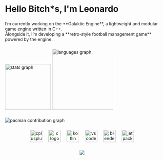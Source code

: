 <h1 align="left">Hello Bitch*s, I'm Leonardo</h1>

###

<p align="left">I’m currently working on the **Galaktic Engine**, a lightweight and modular game engine written in C++.  <br>Alongside it, I’m developing a **retro-style football management game** powered by the engine.</p>

###

<div align="left">
  <img src="https://github-readme-stats.vercel.app/api?username=dasleox&hide_title=false&hide_rank=false&show_icons=true&include_all_commits=true&count_private=true&disable_animations=false&theme=dracula&locale=en&hide_border=false&order=1" height="150" alt="stats graph"  />
  <img src="https://github-readme-stats.vercel.app/api/top-langs?username=dasleox&locale=en&hide_title=true&layout=compact&card_width=320&langs_count=5&theme=dracula&hide_border=false&order=2" height="200" alt="languages graph"  />
</div>

###

<picture>
  <source media="(prefers-color-scheme: dark)" srcset="https://raw.githubusercontent.com/dasleox/dasleox/output/pacman-contribution-graph-dark.svg">
  <source media="(prefers-color-scheme: light)" srcset="https://raw.githubusercontent.com/dasleox/dasleox/output/pacman-contribution-graph.svg">
  <img alt="pacman contribution graph" src="https://raw.githubusercontent.com/dasleox/dasleox/output/pacman-contribution-graph.svg">
</picture>

###

<div align="center">
  <img src="https://cdn.jsdelivr.net/gh/devicons/devicon/icons/cplusplus/cplusplus-original.svg" height="40" alt="cplusplus logo"  />
  <img width="12" />
  <img src="https://cdn.jsdelivr.net/gh/devicons/devicon/icons/c/c-original.svg" height="40" alt="c logo"  />
  <img width="12" />
  <img src="https://cdn.jsdelivr.net/gh/devicons/devicon/icons/kotlin/kotlin-original.svg" height="40" alt="kotlin logo"  />
  <img width="12" />
  <img src="https://cdn.jsdelivr.net/gh/devicons/devicon/icons/vscode/vscode-original.svg" height="40" alt="vscode logo"  />
  <img width="12" />
  <img src="https://cdn.jsdelivr.net/gh/devicons/devicon/icons/blender/blender-original.svg" height="40" alt="blender logo"  />
  <img width="12" />
  <img src="https://cdn.jsdelivr.net/gh/devicons/devicon/icons/jetpackcompose/jetpackcompose-original.svg" height="40" alt="jetpackcompose logo"  />
</div>

###

<div align="center">
  <img src="https://visitor-badge.laobi.icu/badge?page_id=dasleox.dasleox&"  />
</div>

###

<!--
**dasleox/dasleox** is a ✨ _special_ ✨ repository because its `README.md` (this file) appears on your GitHub profile.

Here are some ideas to get you started:

- 🔭 I’m currently working on ...
- 🌱 I’m currently learning ...
- 👯 I’m looking to collaborate on ...
- 🤔 I’m looking for help with ...
- 💬 Ask me about ...
- 📫 How to reach me: ...
- 😄 Pronouns: ...
- ⚡ Fun fact: ...

**🯰🯰🯱🯲🯳🯴🯵🯶🯷🯸🯹
-->
